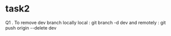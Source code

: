 # task2


Q1 . To remove dev branch locally local : git branch -d dev
and remotely : git push origin --delete dev